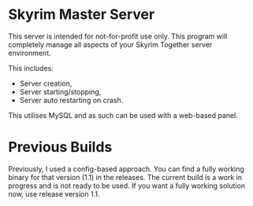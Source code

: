 # Skyrim Master Server

This server is intended for not-for-profit use only. This program will completely manage all aspects of your Skyrim Together server environment.

This includes:
- Server creation,
- Server starting/stopping,
- Server auto restarting on crash.

This utilises MySQL and as such can be used with a web-based panel.

# Previous Builds

Previously, I used a config-based approach. You can find a fully working binary for that version (1.1) in the releases. The current build is a work in progress and is not ready to be used. If you want a fully working solution now, use release version 1.1.
